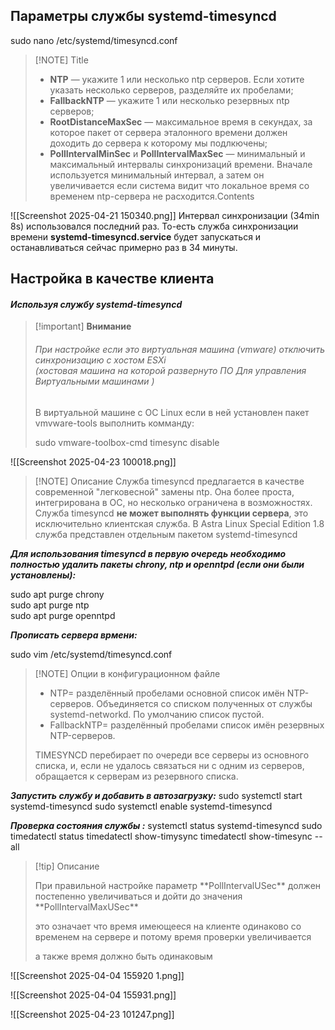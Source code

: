 ## Параметры службы systemd-timesyncd

sudo nano /etc/systemd/timesyncd.conf


> [!NOTE] Title
> - **NTP** — укажите 1 или несколько ntp серверов. Если хотите указать несколько серверов, разделяйте их пробелами;
> - **FallbackNTP** — укажите 1 или несколько резервных ntp серверов;
> - **RootDistanceMaxSec** — максимальное время в секундах, за которое пакет от сервера эталонного времени должен доходить до сервера к которому мы подлкючены;
> - **PollIntervalMinSec** и **PollIntervalMaxSec** — минимальный и максимальный интервалы синхронизаций времени. Вначале используется минимальный интервал, а затем он увеличивается если система видит что локальное время со временем ntp-сервера не расходится.Contents

![[Screenshot 2025-04-21 150340.png]]
Интервал синхронизации (34min 8s) использовался последний раз. То-есть служба синхронизации времени **systemd-timesyncd.service** будет запускаться и останавливаться сейчас примерно раз в 34 минуты.

## Настройка в качестве клиента

#### *Используя службу systemd-timesyncd*

> [!important] **Внимание**
> <h6>При настройке если это виртуальная машина (vmware) отключить синхронизацию с хостом ESXi <br>(хостовая машина на которой развернуто ПО Для управления Виртуальными машинами )</h6>
> <p>В виртуальной машине с ОС Linux если в ней установлен пакет vmvware-tools выполнить комманду:</p>
> <p>sudo vmware-toolbox-cmd timesync disable</p>

![[Screenshot 2025-04-23 100018.png]]


> [!NOTE] Описание
> Служба timesyncd предлагается в качестве современной "легковесной" замены ntp. Она более проста, интегрирована в ОС, но несколько ограничена в возможностях.
> Служба timesyncd **не может выполнять функции сервера**, это исключительно клиентская служба.
> В Astra Linux Special Edition 1.8 служба представлен отдельным пакетом systemd-timesyncd

***Для использования timesyncd в первую очередь необходимо полностью удалить пакеты chrony, ntp и openntpd (если они были установлены):***

sudo apt purge chrony  
sudo apt purge ntp  
sudo apt purge openntpd

***Прописать сервера врмени:***

sudo vim /etc/systemd/timesyncd.conf

> [!NOTE] Опции в конфигурационном файле
> - NTP= разделённый пробелами основной список имён NTP-серверов. Объединяется со списком полученных от службы systemd-networkd. По умолчанию список пустой.  
> - FallbackNTP= разделённый пробелами список имён резервных NTP-серверов. 
> 
> TIMESYNCD перебирает по очереди все серверы из основного списка, и, если не удалось связаться ни с одним из серверов, обращается к серверам из резервного списка.

***Запустить службу и добавить в автозагрузку:***
sudo systemctl start systemd-timesyncd
sudo systemctl enable systemd-timesyncd

***Проверка состояния службы :***
systemctl status systemd-timesyncd
sudo timedatectl status
timedatectl show-timysync
timedatectl show-timesync --all


> [!tip] Описание
> <p>При правильной настройке параметр **PollIntervalUSec** должен постепенно увеличиваться и дойти до значения **PollIntervalMaxUSec** </p>
> <p>это означает что время имеющееся на клиенте одинаково со временем на сервере и потому время проверки увеличивается</p>
> <p>а также время должно быть одинаковым</p>
> 


![[Screenshot 2025-04-04 155920 1.png]]

![[Screenshot 2025-04-04 155931.png]]

![[Screenshot 2025-04-23 101247.png]]